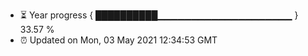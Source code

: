 - ⏳ Year progress { ██████████▁▁▁▁▁▁▁▁▁▁▁▁▁▁▁▁▁▁▁▁ } 33.57 %
- ⏰ Updated on Mon, 03 May 2021 12:34:53 GMT


